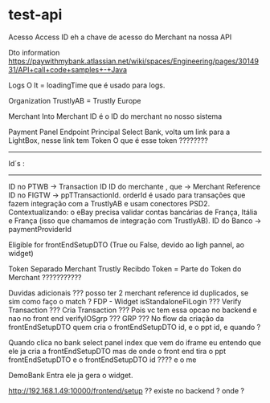 # test-api

Acesso
Access ID eh a chave de acesso do Merchant na nossa API

Dto information
https://paywithmybank.atlassian.net/wiki/spaces/Engineering/pages/3014931/API+call+code+samples+-+Java

Logs
O lt = loadingTime que é usado para logs.

Organization
TrustlyAB = Trustly Europe

Merchant Into
Merchant ID é o ID do merchant no nosso sistema

Payment Panel
Endpoint Principal Select Bank, volta um link para a LightBox, nesse link tem Token
O que é esse token ????????

------
Id´s :

------
ID no PTWB -> Transaction ID
ID do merchante , que  -> Merchant Reference
ID no FIGTW -> ppTTransactionId.
orderId é usado para transações que fazem integração com a TrustlyAB e usam conectores PSD2.
Contextualizando: o eBay precisa validar contas bancárias de França, Itália e França (isso que chamamos de integração com TrustlyAB).
ID do Banco -> paymentProviderId



Eligible for frontEndSetupDTO (True ou False, devido ao ligh pannel, ao widget)


Token 
Separado Merchant Trustly
Recibdo Token = Parte do Token do Merchant ???????????



Duvidas adicionais ???
posso ter 2 merchant reference id duplicados, se sim como faço o match ?
FDP - Widget
isStandaloneFiLogin ??? 
Verify Transaction ??? Cria Transaction ??? Pois vc tem essa opcao no backend e nao no front end 
verifyIOSgrp ???
GRP ???
No flow da criação da frontEndSetupDTO quem cria o frontEndSetupDTO id, e o ppt id, e quando ?

Quando  clica no bank select panel index que vem do iframe
eu entendo que ele ja cria a frontEndSetupDTO
mas de onde o front end tira o ppt frontEndSetupDTO e o frontEndSetupDTO id ???? e o me


DemoBank
Entra ele ja gera o widget.

http://192.168.1.49:10000/frontend/setup ?? existe no backend ? onde ? 

